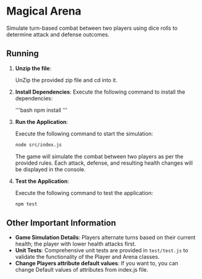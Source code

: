 # Magical Arena

Simulate turn-based combat between two players using dice rolls to determine attack and defense outcomes.

## Running

1. **Unzip the file**:

   UnZip the provided zip file and cd into it. 

3. **Install Dependencies**:
   Execute the following command to install the dependencies:

   '''bash
   npm install
   '''

5. **Run the Application**:

   Execute the following command to start the simulation:

   ```bash
   node src/index.js
   ```

   The game will simulate the combat between two players as per the provided rules. Each attack, defense, and resulting health changes will be displayed in the console.

6. **Test the Application**:

   Execute the following command to test the application:

   ```bash
   npm test
   ```

## Other Important Information

- **Game Simulation Details**: Players alternate turns based on their current health; the player with lower health attacks first.
- **Unit Tests**: Comprehensive unit tests are provided in `test/test.js` to validate the functionality of the Player and Arena classes.
- **Change Players attribute default values**: If you want to, you can change Default values of attributes from index.js file.
